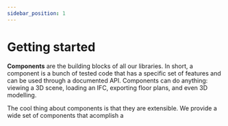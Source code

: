 ```yaml
---
sidebar_position: 1
---
```


# Getting started

**Components** are the building blocks of all our libraries. In short, a component is a bunch of tested code that has a 
specific set of features and can be used through a documented API. Components can do anything: viewing a 3D scene,
loading an IFC, exporting floor plans, and even 3D modelling.

The cool thing about components is that they are extensible. We provide a wide set of components that acomplish a 